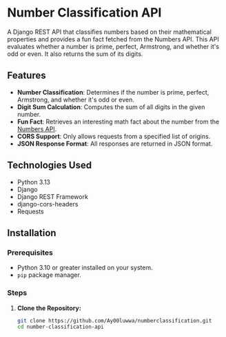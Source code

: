 # Number Classification API

A Django REST API that classifies numbers based on their mathematical properties and provides a fun fact fetched from the Numbers API. This API evaluates whether a number is prime, perfect, Armstrong, and whether it's odd or even. It also returns the sum of its digits.

## Features

- **Number Classification**: Determines if the number is prime, perfect, Armstrong, and whether it's odd or even.
- **Digit Sum Calculation**: Computes the sum of all digits in the given number.
- **Fun Fact**: Retrieves an interesting math fact about the number from the [Numbers API](http://numbersapi.com/).
- **CORS Support**: Only allows requests from a specified list of origins.
- **JSON Response Format**: All responses are returned in JSON format.

## Technologies Used

- Python 3.13
- Django
- Django REST Framework
- django-cors-headers
- Requests

## Installation

### Prerequisites

- Python 3.10 or greater installed on your system.
- `pip` package manager.

### Steps

1. **Clone the Repository:**

   ```bash
   git clone https://github.com/Ay00luwwa/numberclassification.git
   cd number-classification-api
